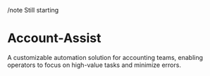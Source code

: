 /note Still starting
# Account-Assist
A customizable automation solution for accounting teams, enabling operators to focus on high-value tasks and minimize errors.

